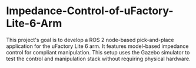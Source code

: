 # Impedance-Control-of-uFactory-Lite-6-Arm
This project's goal is to develop a ROS 2 node-based pick-and-place application for the uFactory Lite 6 arm. It features model-based impedance control for compliant manipulation.  This setup uses the Gazebo simulator to test the control and manipulation stack without requiring physical hardware.
